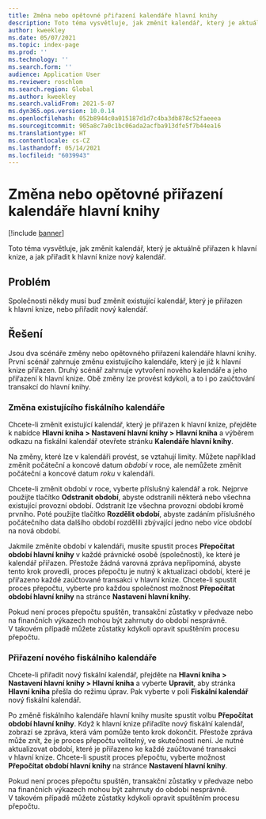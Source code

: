 ```yaml
---
title: Změna nebo opětovné přiřazení kalendáře hlavní knihy
description: Toto téma vysvětluje, jak změnit kalendář, který je aktuálně přiřazen k hlavní knize, a jak přiřadit k hlavní knize nový kalendář.
author: kweekley
ms.date: 05/07/2021
ms.topic: index-page
ms.prod: ''
ms.technology: ''
ms.search.form: ''
audience: Application User
ms.reviewer: roschlom
ms.search.region: Global
ms.author: kweekley
ms.search.validFrom: 2021-5-07
ms.dyn365.ops.version: 10.0.14
ms.openlocfilehash: 052b8944c0a015187d1d7c4ba3db878c52faeeea
ms.sourcegitcommit: 905a8c7a0c1bc06ada2acfba913dfe5f7b44ea16
ms.translationtype: HT
ms.contentlocale: cs-CZ
ms.lasthandoff: 05/14/2021
ms.locfileid: "6039943"
---
```

# <a name="change-or-reassign-a-ledger-calendar"></a>Změna nebo opětovné přiřazení kalendáře hlavní knihy

[!include [banner](../includes/banner.md)]

Toto téma vysvětluje, jak změnit kalendář, který je aktuálně přiřazen k hlavní knize, a jak přiřadit k hlavní knize nový kalendář.

## <a name="issue"></a>Problém

Společnosti někdy musí buď změnit existující kalendář, který je přiřazen k hlavní knize, nebo přiřadit nový kalendář.

## <a name="resolution"></a>Řešení

Jsou dva scénáře změny nebo opětovného přiřazení kalendáře hlavní knihy. První scénář zahrnuje změnu existujícího kalendáře, který je již k hlavní knize přiřazen. Druhý scénář zahrnuje vytvoření nového kalendáře a jeho přiřazení k hlavní knize. Obě změny lze provést kdykoli, a to i po zaúčtování transakcí do hlavní knihy.

### <a name="change-an-existing-fiscal-calendar"></a>Změna existujícího fiskálního kalendáře

Chcete-li změnit existující kalendář, který je přiřazen k hlavní knize, přejděte k nabídce **Hlavní kniha \> Nastavení hlavní knihy \> Hlavní kniha** a výběrem odkazu na fiskální kalendář otevřete stránku **Kalendáře hlavní knihy**.

Na změny, které lze v kalendáři provést, se vztahují limity. Můžete například změnit počáteční a koncové datum *období* v roce, ale nemůžete změnit počáteční a koncové datum *roku* v kalendáři.

Chcete-li změnit období v roce, vyberte příslušný kalendář a rok. Nejprve použijte tlačítko **Odstranit období**, abyste odstranili některá nebo všechna existující provozní období. Odstranit lze všechna provozní období kromě prvního. Poté použijte tlačítko **Rozdělit období**, abyste zadáním příslušného počátečního data dalšího období rozdělili zbývající jedno nebo více období na nová období.

Jakmile změníte období v kalendáři, musíte spustit proces **Přepočítat období hlavní knihy** v každé právnické osobě (společnosti), ke které je kalendář přiřazen. Přestože žádná varovná zpráva nepřipomíná, abyste tento krok provedli, proces přepočtu je nutný k aktualizaci období, které je přiřazeno každé zaúčtované transakci v hlavní knize. Chcete-li spustit proces přepočtu, vyberte pro každou společnost možnost **Přepočítat období hlavní knihy** na stránce **Nastavení hlavní knihy**.

Pokud není proces přepočtu spuštěn, transakční zůstatky v předvaze nebo na finančních výkazech mohou být zahrnuty do období nesprávně. V takovém případě můžete zůstatky kdykoli opravit spuštěním procesu přepočtu.

### <a name="assign-a-new-fiscal-calendar"></a>Přiřazení nového fiskálního kalendáře

Chcete-li přiřadit nový fiskální kalendář, přejděte na **Hlavní kniha \> Nastavení hlavní knihy \> Hlavní kniha** a vyberte **Upravit**, aby stránka **Hlavní kniha** přešla do režimu úprav. Pak vyberte v poli **Fiskální kalendář** nový fiskální kalendář.

Po změně fiskálního kalendáře hlavní knihy musíte spustit volbu **Přepočítat období hlavní knihy**. Když k hlavní knize přiřadíte nový fiskální kalendář, zobrazí se zpráva, která vám pomůže tento krok dokončit. Přestože zpráva může znít, že je proces přepočtu volitelný, ve skutečnosti není. Je nutné aktualizovat období, které je přiřazeno ke každé zaúčtované transakci v hlavní knize. Chcete-li spustit proces přepočtu, vyberte možnost **Přepočítat období hlavní knihy** na stránce **Nastavení hlavní knihy**.

Pokud není proces přepočtu spuštěn, transakční zůstatky v předvaze nebo na finančních výkazech mohou být zahrnuty do období nesprávně. V takovém případě můžete zůstatky kdykoli opravit spuštěním procesu přepočtu.
